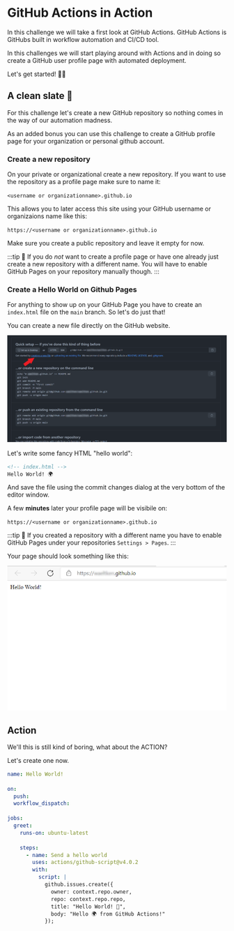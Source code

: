 # GitHub Actions in Action

In this challenge we will take a first look at GitHub Actions. GitHub Actions is
GitHubs built in workflow automation and CI/CD tool.

In this challenges we will start playing around with Actions and in doing so
create a GitHub user profile page with automated deployment.

Let's get started! 💪👩

## A clean slate 🧻

For this challenge let's create a new GitHub repository so nothing comes in the
way of our automation madness.

As an added bonus you can use this challenge to create a GitHub profile page for
your organization or personal github account.

### Create a new repository

On your private or organizational create a new repository. If you want to use
the repository as a profile page make sure to name it:

`<username or organizationname>.github.io`

This allows you to later access this site using your GitHub username or
organizaions name like this:

`https://<username or organizationname>.github.io`

Make sure you create a public repository and leave it empty for now.

:::tip
📝 If you do _not_ want to create a profile page or have one already just
create a new repository with a different name. You will have to enable GitHub
Pages on your repository manually though.
:::

### Create a Hello World on Github Pages

For anything to show up on your GitHub Page you have to create an `index.html`
file on the `main` branch. So let's do just that!

You can create a new file directly on the GitHub website.

![Hint to create new file](./images/create-new-file.png)

Let's write some fancy HTML "hello world":

```html
<!-- index.html -->
Hello World! 🌍
```

And save the file using the commit changes dialog at the very bottom of the
editor window.

A few **minutes** later your profile page will be visibile on:

`https://<username or organizationname>.github.io`

:::tip
📝 If you created a repository with a different name you have to enable
GitHub Pages under your repositories `Settings > Pages`.
:::

Your page should look something like this:

![Hello World website](./images/hello-world.png)

## Action

We'll this is still kind of boring, what about the ACTION?

Let's create one now.

```yaml
name: Hello World!

on:
  push:
  workflow_dispatch:

jobs:
  greet:
    runs-on: ubuntu-latest

    steps:
      - name: Send a hello world
        uses: actions/github-script@v4.0.2
        with:
          script: |
            github.issues.create({
              owner: context.repo.owner,
              repo: context.repo.repo,
              title: "Hello World! 👋",
              body: "Hello 🌍 from GitHub Actions!"
            });
```
